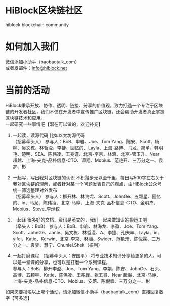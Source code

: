 # HiBlock区块链社区
hiblock blockchain community

# 如何加入我们
微信添加小助手（baobaotalk_com）  
或者发邮件：info@hiblock.net

# 当前的活动

HiBlock秉承开放、协作、透明、链接、分享的价值观，致力打造一个专注于区块链的开发者社区，我们不仅在开发者中宣传推广区块链，还会帮助开发者真正掌握区块链技术和应用。  
一起研究一些事情吧【潜在可以做的，欢迎补充】  

1. 一起读，读源代码
比如以太坊源代码  
（招募牵头人）
参与人：BoB、申岩、Joe、Tom Yang、陈安、Scott、杨柳、吴文栋、林哲滢、李捷、回忆的、Layla、上海-路博、马龙、简单、韩明艳、楚明、SEA、陈伟凌、王兆谨、北京-李京、林涵、北京-管玉升、Near 超越、上海-夹克-品朴信息-CTO、谭翔、Mobius、范艳开、三万分之一、袁梦、彬

2. 一起写，写出我对区块链的认识
不积跬步无以至千里，每日写500字左右关于我对区块链的理解，或者针对某一个问题发表自己的观点，由HiBlock公众号统一筛选整理对外发布  
（招募牵头人）
参与人：柳开林、林海龙、Scott、JohnGe、五颗星、回忆的、in、马龙、陈伟凌、北京-马峥、上海-夹克-品朴信息-CTO、金明杰、Mobius、Steve_李焯权

3. 一起译
很多好的文档、资讯是英文的，我们一起来做知识的搬运工吧  
（牵头人：BoB）
参与人：BoB、申岩、林海龙、李盈、Joe、Tom Yang、Scott、JohnGe、Janle、吴文栋、林哲滢、A、李捷、孔庆丰、Layla、in、yifei、Katie、Kerwin、北京-李京、林涵、Swieer、范艳开、陈倪霖、三万分之一、袁梦、慧宁、Chunlei.Shek（振利）

4. 一起打磨课程
（招募牵头人：安国平）
将专业技术知识分享给更多的人。可以是一堂课的分享，也可以是打磨一个系列课程。  
参与人：BoB、柳开李盈、Joe、Tom Yang、李娟、陈安、JohnGe、石头、高博、五颗星、Katie、陈伟凌、王兆谨、张五哥、Near 超越、北京-马峥、上海-夹克-品朴信息-CTO、Mobius、安落、陈倪霖、三万分之一、彬

如果您要报名以上哪个活动，请添加微信小助手（baobaotalk_com）直接回复数字【可多选】
